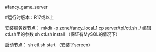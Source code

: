 #fancy_game_server

#运行时版本：R17或以上

安装服务器节点：
mkdir -p zone/fancy_local_1
cp server/tpl/ctl.sh ./
编辑ctl.sh里的参数
sh ctl.sh install   （保证有MySQL的情况下）

启动节点：
sh ctl.sh start     （安装了screen）

